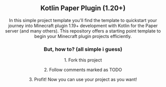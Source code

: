 <h2 align="center">Kotlin Paper Plugin (1.20+)</h2>
<p align="center">
In this simple project template you'll find the template to quickstart your journey into Minecraft plugin 1.19+ development with Kotlin for the Paper server (and many others). This repository offers a starting point template to begin your Minecraft plugin projects efficiently.
</p>

<h3 align="center">But, how to? (all simple i guess)</h3>
<p align="center">1. Fork this project</p>
<p align="center">2. Follow comments marked as TODO</p>
<p align="center">3. Profit! Now you can use your project as you want!</p>
